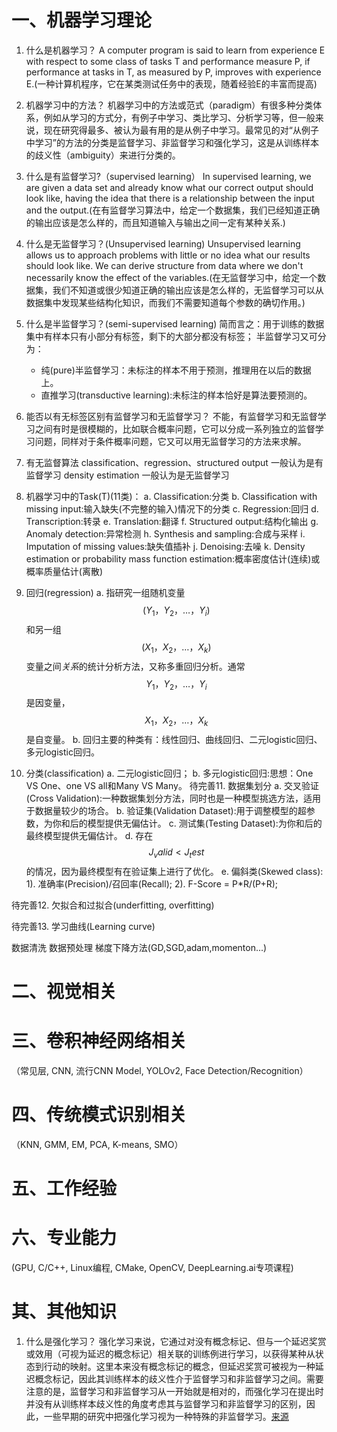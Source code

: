 

# 一、机器学习理论
1. 什么是机器学习？
	A computer program is said to learn from experience E with respect to some class of tasks T and performance measure P, if performance at tasks in T, as measured by P, improves with experience E.(一种计算机程序，它在某类测试任务中的表现，随着经验E的丰富而提高)
2. 机器学习中的方法？
	机器学习中的方法或范式（paradigm）有很多种分类体系，例如从学习的方式分，有例子中学习、类比学习、分析学习等，但一般来说，现在研究得最多、被认为最有用的是从例子中学习。最常见的对“从例子中学习”的方法的分类是监督学习、非监督学习和强化学习，这是从训练样本的歧义性（ambiguity）来进行分类的。
3. 什么是有监督学习?（supervised learning）
	In supervised learning, we are given a data set and already know what our correct output should look like, having the idea that there is a relationship between the input and the output.(在有监督学习算法中，给定一个数据集，我们已经知道正确的输出应该是怎么样的，而且知道输入与输出之间一定有某种关系.)
4. 什么是无监督学习？(Unsupervised learning)
	Unsupervised learning allows us to approach problems with little or no idea what our results should look like. We can derive structure from data where we don't necessarily know the effect of the variables.(在无监督学习中，给定一个数据集，我们不知道或很少知道正确的输出应该是怎么样的，无监督学习可以从数据集中发现某些结构化知识，而我们不需要知道每个参数的确切作用。)
5. 什么是半监督学习？(semi-supervised learning)
	简而言之：用于训练的数据集中有样本只有小部分有标签，剩下的大部分都没有标签；
	半监督学习又可分为：
	- 纯(pure)半监督学习：未标注的样本不用于预测，推理用在以后的数据上。
	- 直推学习(transductive learning):未标注的样本恰好是算法要预测的。
6. 能否以有无标签区别有监督学习和无监督学习？
	不能，有监督学习和无监督学习之间有时是很模糊的，比如联合概率问题，它可以分成一系列独立的监督学习问题，同样对于条件概率问题，它又可以用无监督学习的方法来求解。

7. 有无监督算法
	classification、regression、structured output 一般认为是有监督学习
	density estimation 一般认为是无监督学习
	
8. 机器学习中的Task(T)(11类)：
	a. Classification:分类
	b. Classification with missing input:输入缺失(不完整的输入)情况下的分类
	c. Regression:回归
	d. Transcription:转录
	e. Translation:翻译
	f. Structured output:结构化输出
	g. Anomaly detection:异常检测
	h. Synthesis and sampling:合成与采样
	i. Imputation of missing values:缺失值插补
	j. Denoising:去噪
	k. Density estimation or probability mass function estimation:概率密度估计(连续)或概率质量估计(离散)
9. 回归(regression)
	a. 指研究一组随机变量$$(Y_1 ，Y_2 ，…，Y_i)$$和另一组$$(X_1，X_2，…，X_k)$$变量之间*关系*的统计分析方法，又称多重回归分析。通常$$Y_1 ，Y_2 ，…，Y_i$$是因变量，$$X_1，X_2，…，X_k$$是自变量。
	b. 回归主要的种类有：线性回归、曲线回归、二元logistic回归、多元logistic回归。
10. 分类(classification)
	a. 二元logistic回归；
	b. 多元logistic回归:思想：One VS One、one VS all和Many VS Many。
待完善11. 数据集划分
	a. 交叉验证(Cross Validation):一种数据集划分方法，同时也是一种模型挑选方法，适用于数据量较少的场合。
	b. 验证集(Validation Dataset):用于调整模型的超参数，为你和后的模型提供无偏估计。
	c. 测试集(Testing Dataset):为你和后的最终模型提供无偏估计。
	d. 存在$$J_valid < J_test$$的情况，因为最终模型有在验证集上进行了优化。
	e. 偏斜类(Skewed class):
		1). 准确率(Precision)/召回率(Recall);
		2). F-Score = P*R/(P+R);

待完善12. 欠拟合和过拟合(underfitting, overfitting)

待完善13. 学习曲线(Learning curve)


数据清洗
数据预处理
梯度下降方法(GD,SGD,adam,momenton...)
# 二、视觉相关

# 三、卷积神经网络相关
（常见层, CNN, 流行CNN Model, YOLOv2, Face Detection/Recognition）

# 四、传统模式识别相关
（KNN, GMM, EM, PCA, K-means, SMO）

# 五、工作经验

# 六、专业能力
(GPU, C/C++, Linux编程, CMake, OpenCV, DeepLearning.ai专项课程)

# 其、其他知识
1. 什么是强化学习？
强化学习来说，它通过对没有概念标记、但与一个延迟奖赏或效用（可视为延迟的概念标记）相关联的训练例进行学习，以获得某种从状态到行动的映射。这里本来没有概念标记的概念，但延迟奖赏可被视为一种延迟概念标记，因此其训练样本的歧义性介于监督学习和非监督学习之间。需要注意的是，监督学习和非监督学习从一开始就是相对的，而强化学习在提出时并没有从训练样本歧义性的角度考虑其与监督学习和非监督学习的区别，因此，一些早期的研究中把强化学习视为一种特殊的非监督学习。[来源](http://blog.sina.com.cn/s/blog_95c4c1170102whjk.html)